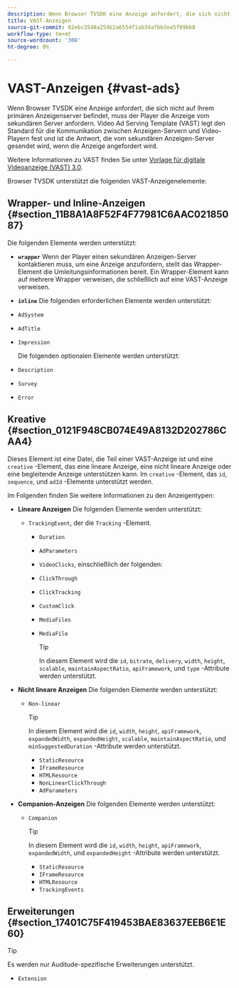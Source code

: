 ```yaml
---
description: Wenn Browser TVSDK eine Anzeige anfordert, die sich nicht auf Ihrem primären Anzeigenserver befindet, muss der Player die Anzeige vom sekundären Server anfordern. Video Ad Serving Template (VAST) legt den Standard für die Kommunikation zwischen Anzeigen-Servern und Video-Playern fest und ist die Antwort, die vom sekundären Anzeigen-Server gesendet wird, wenn die Anzeige angefordert wird.
title: VAST-Anzeigen
source-git-commit: 02ebc3548a254b2a6554f1ab34afbb3ea5f09bb8
workflow-type: tm+mt
source-wordcount: '308'
ht-degree: 0%

---
```


# VAST-Anzeigen {#vast-ads}

Wenn Browser TVSDK eine Anzeige anfordert, die sich nicht auf Ihrem primären Anzeigenserver befindet, muss der Player die Anzeige vom sekundären Server anfordern. Video Ad Serving Template (VAST) legt den Standard für die Kommunikation zwischen Anzeigen-Servern und Video-Playern fest und ist die Antwort, die vom sekundären Anzeigen-Server gesendet wird, wenn die Anzeige angefordert wird.

Weitere Informationen zu VAST finden Sie unter [Vorlage für digitale Videoanzeige (VAST) 3.0](https://www.iab.com/wp-content/uploads/2015/06/VASTv3_0.pdf).

Browser TVSDK unterstützt die folgenden VAST-Anzeigenelemente:

## Wrapper- und Inline-Anzeigen {#section_11B8A1A8F52F4F77981C6AAC02185087}

Die folgenden Elemente werden unterstützt:

* **`wrapper`** Wenn der Player einen sekundären Anzeigen-Server kontaktieren muss, um eine Anzeige anzufordern, stellt das Wrapper-Element die Umleitungsinformationen bereit. Ein Wrapper-Element kann auf mehrere Wrapper verweisen, die schließlich auf eine VAST-Anzeige verweisen.

* **`inline`** Die folgenden erforderlichen Elemente werden unterstützt:

* `AdSystem`
* `AdTitle`
* `Impression`

  Die folgenden optionalen Elemente werden unterstützt:

* `Description`
* `Survey`
* `Error`

## Kreative {#section_0121F948CB074E49A8132D202786CAA4}

Dieses Element ist eine Datei, die Teil einer VAST-Anzeige ist und eine `creative` -Element, das eine lineare Anzeige, eine nicht lineare Anzeige oder eine begleitende Anzeige unterstützen kann. Im `creative` -Element, das `id`, `sequence`, und `adId` -Elemente unterstützt werden.

Im Folgenden finden Sie weitere Informationen zu den Anzeigentypen:

* **Lineare Anzeigen** Die folgenden Elemente werden unterstützt:

   * `TrackingEvent`, der die `Tracking` -Element.
      * `Duration`
      * `AdParameters`
      * `VideoClicks`, einschließlich der folgenden:

      * `ClickThrough`
      * `ClickTracking`
      * `CustomClick`

      * `MediaFiles`

      * `MediaFile`

        >[!TIP]
        >
        >In diesem Element wird die `id`, `bitrate`, `delivery`, `width`, `height`, `scalable`, `maintainAspectRatio`, `apiFramework`, und `type` -Attribute werden unterstützt.

* **Nicht lineare Anzeigen** Die folgenden Elemente werden unterstützt:

   * `Non-linear`

     >[!TIP]
     >
     >In diesem Element wird die `id`, `width`, `height`, `apiFramework`, `expandedWidth`, `expandedHeight`, `scalable`, `maintainAspectRatio`, und `minSuggestedDuration` -Attribute werden unterstützt.

      * `StaticResource`
      * `IFrameResource`
      * `HTMLResource`
      * `NonLinearClickThrough`
      * `AdParameters`

* **Companion-Anzeigen** Die folgenden Elemente werden unterstützt:

   * `Companion`

     >[!TIP]
     >
     >In diesem Element wird die `id`, `width`, `height`, `apiFramework`, `expandedWidth`, und `expandedHeight` -Attribute werden unterstützt.

      * `StaticResource`
      * `IFrameResource`
      * `HTMLResource`
      * `TrackingEvents`

## Erweiterungen {#section_17401C75F419453BAE83637EEB6E1E60}

>[!TIP]
>
>Es werden nur Auditude-spezifische Erweiterungen unterstützt.

* `Extension`
